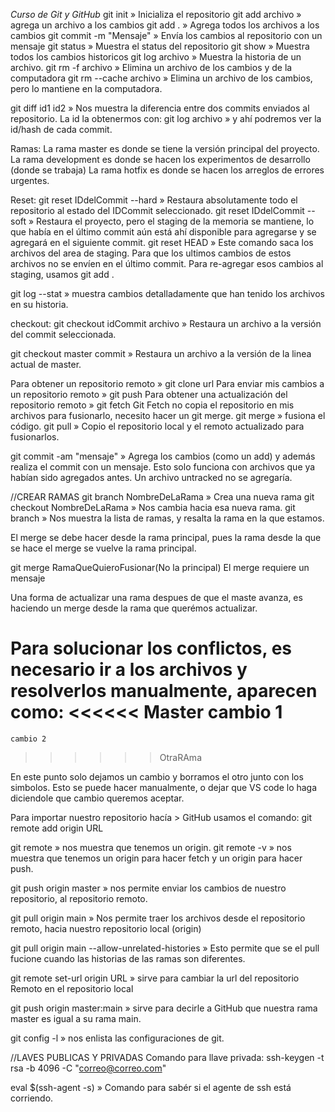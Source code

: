 *Curso de Git y GitHub*
git init » Inicializa el repositorio
git add archivo » agrega un archivo a los cambios
git add . » Agrega todos los archivos a los cambios
git commit -m "Mensaje" » Envía los cambios al repositorio con un mensaje
git status » Muestra el status del repositorio
git show » Muestra todos los cambios historicos
git log archivo » Muestra la historia de un archivo.
git rm -f archivo » Elimina un archivo de los cambios y de la computadora
git rm --cache archivo » Elimina un archivo de los cambios, pero lo mantiene en la computadora.

git diff id1 id2 » Nos muestra la diferencia entre dos commits enviados al repositorio. La id la obtenermos con: git log archivo » y ahí podremos ver la id/hash de cada commit.

Ramas:
La rama master es donde se tiene la versión principal del proyecto.
La rama development es donde se hacen los experimentos de desarrollo (donde se trabaja)
La rama hotfix es donde se hacen los arreglos de errores urgentes.

Reset:
git reset IDdelCommit --hard » Restaura absolutamente todo el repositorio al estado del IDCommit seleccionado.
git reset IDdelCommit --soft » Restaura el proyecto, pero el staging de la memoria se mantiene, lo que había en el último commit aún está ahí disponible para agregarse y se agregará en el siguiente commit.
git reset HEAD » Este comando saca los archivos del area de staging. Para que los ultimos cambios de estos archivos no se envíen en el último commit. Para re-agregar esos cambios al staging, usamos git add .


git log --stat » muestra cambios detalladamente que han tenido los archivos en su historia.

checkout:
git checkout idCommit archivo » Restaura un archivo a la versión del commit seleccionada.

git checkout master commit » Restaura un archivo a la versión de la linea actual de master.

Para obtener un repositorio remoto » git clone url
Para enviar mis cambios a un repositorio remoto » git push
Para obtener una actualización del repositorio remoto » git fetch
Git Fetch no copia el repositorio en mis archivos para fusionarlo, necesito hacer un git merge.
git merge » fusiona el código.
git pull » Copio el repositorio local y el remoto actualizado para fusionarlos.

git commit -am "mensaje" » Agrega los cambios (como un add) y además realiza el commit con un mensaje. Esto solo funciona con archivos que ya habían sido agregados antes. Un archivo untracked no se agregaría.

//CREAR RAMAS
git branch NombreDeLaRama » Crea una nueva rama
git checkout NombreDeLaRama » Nos cambia hacia esa nueva rama.
git branch » Nos muestra la lista de ramas, y resalta la rama en la que estamos.

El merge se debe hacer desde la rama principal, pues la rama desde la que se hace el merge se vuelve la rama principal.

git merge RamaQueQuieroFusionar(No la principal)
El merge requiere un mensaje

Una forma de actualizar una rama despues de que el maste avanza, es haciendo un merge desde la rama que querémos actualizar.

Para solucionar los conflictos, es necesario ir a los archivos y resolverlos manualmente, aparecen como:
<<<<<< Master
	cambio 1
====== 
	cambio 2
>>>>>> OtraRAma

En este punto solo dejamos un cambio y borramos el otro junto con los simbolos. Esto se puede hacer manualmente, o dejar que VS code lo haga diciendole que cambio queremos aceptar.

Para importar nuestro repositorio hacía > GitHub usamos el comando:
git remote add origin URL

git remote » nos muestra que tenemos un origin.
git remote -v » nos muestra que tenemos un origin para hacer fetch y un origin para hacer push.

git push origin master » nos permite enviar los cambios de nuestro repositorio, al repositorio remoto.

git pull origin main » Nos permite traer los archivos desde el repositorio remoto, hacia nuestro repositorio local (origin)

git pull origin main --allow-unrelated-histories » Esto permite que se el pull fucione cuando las historias de las ramas son diferentes.

git remote set-url origin URL » sirve para cambiar la url del repositorio Remoto en el repositorio local

git push origin master:main » sirve para decirle a GitHub que nuestra rama master es igual a su rama main.

git config -l » nos enlista las configuraciones de git.

//LAVES PUBLICAS Y PRIVADAS
Comando para llave privada:
ssh-keygen -t rsa -b 4096 -C "correo@correo.com"

eval $(ssh-agent -s) » Comando para sabér si el agente de ssh está corriendo.
